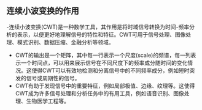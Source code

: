 ## 连续小波变换的作用
-连续小波变换(CWT)是一种数学工具，其作用是将时域信号转换为时间-频率分析的表示，以便更好地理解信号的特性和特征。CWT可用于信号处理、图像处理、模式识别、数据压缩、金融分析等领域。
- CWT的输出是一个矩阵，其中每一行表示一个尺度(scale)的频谱，每一列表示一个时间点，可以用来展示信号在不同尺度下的频率成分随时间的变化情况。这使得CWT可以有效地检测和分离信号中的不同频率成分，例如短时突发的信号或周期性的信号。
- CWT有助于发现信号中的重要特征，例如局部极值、边缘、纹理等。这使得CWT成为许多信号处理和分析任务中的有用工具，例如语音识别、图像处理、生物医学工程等。